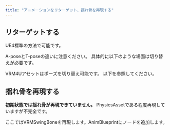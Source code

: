 ```yaml
---
title: "アニメーションをリターゲット、揺れ骨を再現する"
---
```



## リターゲットする
UE4標準の方法で可能です。

A-poseとT-poseの違いに注意ください。
具体的に以下のような場面は切り替えが必要です。


VRM4Uアセットはポーズを切り替え可能です。
以下を参照してください。


## 揺れ骨を再現する

**初期状態では揺れ骨が再現できていません。**
PhysicsAssetである程度再現していますが不完全です。

ここではVRMSwingBoneを再現します。AnimBlueprintにノードを追加します。





